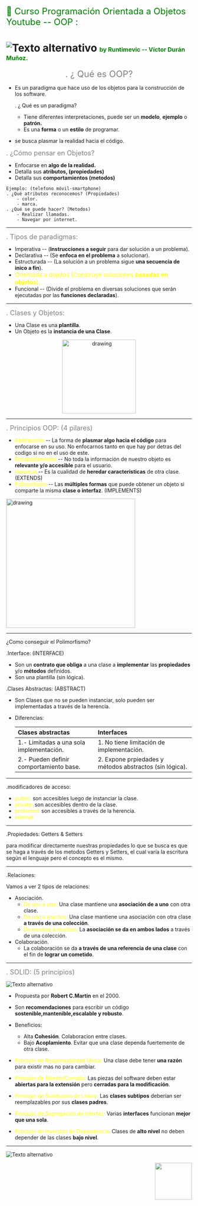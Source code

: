 <span style="color:green"><font size="5">
:book: Curso Programación Orientada a Objetos Youtube -- OOP :
</font></span>

![Texto alternativo](./imagenes/oop.png)
<span style="color:green"><font size="3">
by Runtimevic -- Víctor Durán Muñoz.
</font></span>
=
<p align="center"><span style="color:grey"><font size="5">
. ¿ Qué es OOP?
</font></span>

- Es un paradigma que hace uso de los objetos para la construcción de los software.

    . ¿ Qué es un paradigma?
    - Tiene diferentes interpretaciones, puede ser un **modelo**, **ejemplo** o **patrón.**
    - Es una **forma** o un **estilo** de programar.
- se busca plasmar la realidad hacia el código.

<span style="color:grey"><font size="4">
. ¿Cómo pensar en Objetos?
</font></span>

- Enfocarse en **algo de la realidad.**
- Detalla sus **atributos, (propiedades)**
- Detalla sus **comportamientos (metodos)**

```text
Ejemplo: (telefono móvil-smartphone)
. ¿Qué atributos reconocemos? (Propiedades)
    - color.
    - marca.
. ¿Qué se puede hacer? (Metodos)
    - Realizar llamadas.
    - Navegar por internet. 
```
***
<span style="color:grey"><font size="4">
. Tipos de paradigmas:
</font></span>

- Imperativa -- (**Instrucciones a seguir** para dar solución a un problema).
- Declarativa -- (Se **enfoca en el problema** a solucionar).
- Estructurada -- (La solución a un problema sigue **una secuencia de inico a fin**).
- <span style="color:yellow"><font size="3"> Orientada a objetos (Construye soluciones **basadas en objetos**).
</font></span>
- Funcional -- (Divide el problema en diversas soluciones que serán ejecutadas por las **funciones declaradas**).
***
<span style="color:grey"><font size="4">
. Clases y Objetos:
</font></span>

- Una Clase es una **plantilla**.
- Un Objeto es la **instancia de una Clase**.
    
<p align="center"><img src="./imagenes/OOP-Class-and-Object.jpg" alt="drawing" width="200"/>

***
<span style="color:grey"><font size="4">
. Principios OOP: (4 pilares)
</font></span>
- <span style="color:yellow">Abstracción</span> -- La forma de **plasmar algo hacia el código** para enfocarse en su uso. No enfocarnos tanto en que hay por detras del codigo si no en el uso de este.
- <span style="color:yellow">Encapsulamiento</span> -- No toda la información de nuestro objeto es **relevante y/o accesible** para el usuario.
- <span style="color:yellow">Herencia</span> -- Es la cualidad de **heredar caracteristicas** de otra clase. (EXTENDS)
- <span style="color:yellow">Polimorfismo</span> -- Las **múltiples formas** que puede obtener un objeto si comparte la misma **clase o interfaz**. (IMPLEMENTS) 

<p align="left"><img width="350" src="./imagenes/OOP_basic_principles.jpeg" alt="drawing"/>
</p>

***
¿Como conseguir el Polimorfismo?

.Interface: (INTERFACE)
- Son un **contrato que obliga** a una clase a **implementar** las **propiedades** y/o **métodos** definidos.
- Son una plantilla (sin lógica).

.Clases Abstractas: (ABSTRACT)
- Son Clases que no se pueden instanciar, solo pueden ser implementadas a través de la herencia.

- Diferencias:

    | Clases abstractas | Interfaces | 
    | :--- | :--- |     
    | 1.- Limitadas a una sola implementación.   | 1. No tiene limitación de implementación.     | 
    | 2.- Pueden definir comportamiento base.     | 2. Expone prpiedades y métodos abstractos (sin lógica).     | 

***
.modificadores de acceso: 
- <span style="color:yellow">public:</span> son accesibles luego de instanciar la clase.
- <span style="color:yellow">private:</span> son accesibles dentro de la clase.
- <span style="color:yellow">protected:</span> son accesibles a través de la herencia.
- <span style="color:yellow">internal:</span>
***
.Propiedades: Getters & Setters

para modificar directamente nuestras propiedades lo que se busca es que se haga a través de los metodos Getters y Setters, el cual varía la escritura según el lenguaje pero el concepto es el mismo.
***
.Relaciones:

Vamos a ver 2 tipos de relaciones:

- Asociación.
    - <span style="color:yellow">De uno a uno:</span> Una clase mantiene una **asociación de a uno** con otra clase.
    - <span style="color:yellow">De uno a muchos:</span> Una clase mantiene una asociación con otra clase **a través de una colección**.
    - <span style="color:yellow">De muchos a muchos:</span> La **asociación se da en ambos lados** a través de una colección.
- Colaboración.
    - La colaboración se da **a través de una referencia de una clase** con el fin de **lograr un cometido**. 


***
<span style="color:grey"><font size="4">
. SOLID: (5 principios)
</font></span>

![Texto alternativo](./imagenes/SOLID.png)
- Propuesta por **Robert C.Martin** en el 2000.
- Son **recomendaciones** para escribir un código **sostenible,mantenible,escalable y robusto**.
- Beneficios:  
    - Alta **Cohesión**. Colaboracion entre clases.
    - Bajo **Acoplamiento**. Evitar que una clase dependa fuertemente de otra clase.


- <span style="color:yellow">Principio de Responsabilidad Única:</span> Una clase debe tener **una razón** para existir mas no para cambiar.
- <span style="color:yellow">Principio de Abierto/Cerrado:</span> Las piezas del software deben estar **abiertas para la extensión** pero **cerradas para la modificación**.
- <span style="color:yellow">Principio de Sustitución de Liskov:</span> Las **clases subtipos** deberían ser reemplazables por sus **clases padres**.
- <span style="color:yellow">Principio de Segregación de Interfaz:</span> Varias **interfaces** funcionan **mejor que una sola**.
- <span style="color:yellow">Principio de Inversión de Dependencia:</span> Clases de **alto nivel** no deben depender de las clases **bajo nivel**.
***

![Texto alternativo](./imagenes/OO_Logo.jpg)



<div style="text-align: right"><img src="./imagenes/OOP.jfif" width="100" /></div>





